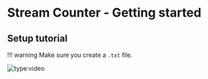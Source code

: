 # Stream Counter - Getting started
## Setup tutorial

!!! warning
    Make sure you create a `.txt` file.

![type:video](https://www.youtube.com/embed/glzDoYcwauY)